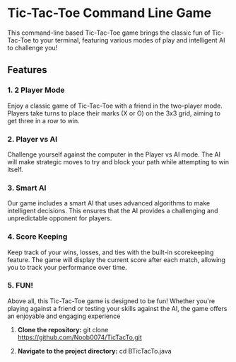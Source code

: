 # Tic-Tac-Toe Command Line Game

This command-line based Tic-Tac-Toe game brings the classic fun of Tic-Tac-Toe to your terminal, featuring various modes of play and intelligent AI to challenge you!

## Features

### 1.  2 Player Mode
Enjoy a classic game of Tic-Tac-Toe with a friend in the two-player mode. Players take turns to place their marks (X or O) on the 3x3 grid, aiming to get three in a row to win.

### 2.  Player vs AI
Challenge yourself against the computer in the Player vs AI mode. The AI will make strategic moves to try and block your path while attempting to win itself.

### 3.  Smart AI
Our game includes a smart AI that uses advanced algorithms to make intelligent decisions. This ensures that the AI provides a challenging and unpredictable opponent for players.

### 4.  Score Keeping
Keep track of your wins, losses, and ties with the built-in scorekeeping feature. The game will display the current score after each match, allowing you to track your performance over time.

### 5.  FUN!
Above all, this Tic-Tac-Toe game is designed to be fun! Whether you're playing against a friend or testing your skills against the AI, the game offers an enjoyable and engaging experience

1. **Clone the repository:**
    git clone https://github.com/Noob0074/TicTacTo.git

2. **Navigate to the project directory:**
    cd BTicTacTo.java


